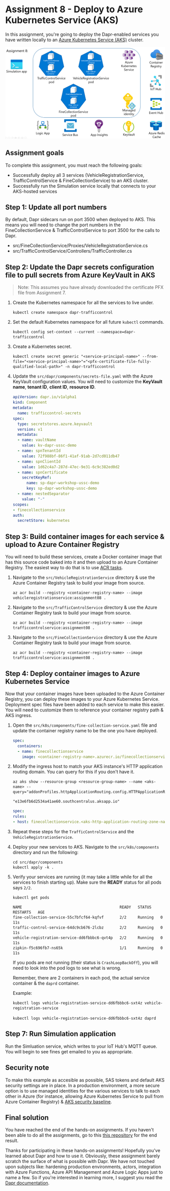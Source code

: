 # Assignment 8 - Deploy to Azure Kubernetes Service (AKS)

In this assignment, you're going to deploy the Dapr-enabled services you have written locally to an [Azure Kubernetes Service (AKS)](https://docs.microsoft.com/en-us/azure/aks/) cluster.

![architecture](./img/architecture.png)

## Assignment goals

To complete this assignment, you must reach the following goals:

- Successfully deploy all 3 services (VehicleRegistrationService, TrafficControlService & FineCollectionService) to an AKS cluster.
- Successfully run the Simulation service locally that connects to your AKS-hosted services

## Step 1: Update all port numbers

By default, Dapr sidecars run on port 3500 when deployed to AKS. This means you will need to change the port numbers in the FineCollectionService & TrafficControlService to port 3500 for the calls to Dapr.

- src/FineCollectionService/Proxies/VehicleRegistrationService.cs
- src/TrafficControlService/Controllers/TrafficController.cs

## Step 2: Update the Dapr secrets configuration file to pull secrets from Azure KeyVault in AKS

> Note: This assumes you have already downloaded the certificate PFX file from Assignment 7.

1.  Create the Kubernetes namespace for all the services to live under.

    ```shell
    kubectl create namespace dapr-trafficcontrol
    ```

1.  Set the default Kubernetes namespace for all future `kubectl` commands.

    ```shell
    kubectl config set-context --current --namespace=dapr-trafficcontrol
    ```

1.  Create a Kubernetes secret.

    ```shell
    kubectl create secret generic "<service-principal-name>" --from-file="<service-principal-name>"="<pfx-certificate-file-fully-qualified-local-path>" -n dapr-trafficcontrol
    ```

1.  Update the ```src/dapr/components/secrets-file.yaml``` with the Azure KeyVault configuration values. You will need to customize the **KeyVault name**, **tenant ID**, **client ID**, **resource ID**.

    ```yaml
    apiVersion: dapr.io/v1alpha1
    kind: Component
    metadata:
      name: trafficcontrol-secrets
    spec:
      type: secretstores.azure.keyvault
      version: v1
      metadata:
      - name: vaultName
        value: kv-dapr-ussc-demo
      - name: spnTenantId
        value: 72f988bf-86f1-41af-91ab-2d7cd011db47
      - name: spnClientId
        value: 1d62c4a7-287d-47ec-9e31-6c9c382ed0d2
      - name: spnCertificate
        secretKeyRef:
          name: sp-dapr-workshop-ussc-demo
          key: sp-dapr-workshop-ussc-demo
      - name: nestedSeparator
        value: "-"
    scopes:
    - finecollectionservice   
    auth:
      secretStore: kubernetes

## Step 3: Build container images for each service & upload to Azure Container Registry

You will need to build these services, create a Docker container image that has this source code baked into it and then upload to an Azure Container Registry. The easiest way to do that is to use [ACR tasks](https://docs.microsoft.com/en-us/azure/container-registry/container-registry-tasks-overview).

1. 	Navigate to the `src/VehicleRegistrationService` directory & use the Azure Container Registry task to build your image from source.

    ```shell
    az acr build --registry <container-registry-name> --image vehicleregistrationservice:assignment08 .
    ```

1. 	Navigate to the `src/TrafficControlService` directory & use the Azure Container Registry task to build your image from source.

    ```shell
    az acr build --registry <container-registry-name> --image trafficcontrolservice:assignment08 .
    ```

1. 	Navigate to the `src/FineCollectionService` directory & use the Azure Container Registry task to build your image from source.
  
    ```shell
    az acr build --registry <container-registry-name> --image trafficcontrolservice:assignment08 .		
    ```

## Step 4: Deploy container images to Azure Kubernetes Service

Now that your container images have been uploaded to the Azure Container Registry, you can deploy these images to your Azure Kubernetes Service. Deployment spec files have been added to each service to make this easier. You will need to customize them to reference your container registry path & AKS ingress.

1.	Open the `src/k8s/components/fine-collection-service.yaml` file and update the container registry name to be the one you have deployed.

    ```yaml
    spec:
      containers:
      - name: finecollectionservice
        image: <container-registry-name>.azurecr.io/finecollectionservice:assignment08
    ```

1.	Modify the ingress host to match your AKS instance's HTTP application routing domain. You can query for this if you don't have it.

    ```shell
    az aks show --resource-group <resource-group-name> --name <aks-name> --query="addonProfiles.httpApplicationRouting.config.HTTPApplicationRoutingZoneName"
    ```

    ```shell
    "e13e6fb6d2534a41ae60.southcentralus.aksapp.io"
    ```

    ```yaml
    spec:
    rules:
    - host: finecollectionservice.<aks-http-application-routing-zone-name>
    ```
    
1.  Repeat these steps for the `TrafficControlService` and the `VehicleRegistrationService`.

1. 	Deploy your new services to AKS. Navigate to the `src/k8s/components` directory and run the following:

    ```shell
    cd src/dapr/components
    kubectl apply -k .
    ```

1.	Verify your services are running (it may take a little while for all the services to finish starting up). Make sure the **READY** status for all pods says `2/2`.

    ```shell
    kubectl get pods
    ```

    ```shell
    NAME                                           READY   STATUS    RESTARTS   AGE
    fine-collection-service-55c7bfcf64-kqfvf       2/2     Running   0          11s
    traffic-control-service-64dc9cb676-2lcbz       2/2     Running   0          11s
    vehicle-registration-service-dd6fbbbc6-qvt4p   2/2     Running   0          11s
    zipkin-f5c696fb7-ns65k                         1/1     Running   0          11s
    ```

    If you pods are not running (their status is `CrashLoopBackOff`), you will need to look into the pod logs to see what is wrong.

    Remember, there are 2 containers in each pod, the actual service container & the `daprd` container.

    Example:

    ```shell
    kubectl logs vehicle-registration-service-dd6fbbbc6-sxt4z vehicle-registration-service
    
    kubectl logs vehicle-registration-service-dd6fbbbc6-sxt4z daprd
    ```

## Step 7: Run Simulation application

Run the Simluation service, which writes to your IoT Hub's MQTT queue. You will begin to see fines get emailed to you as appropriate.

## Security note

To make this example as accesible as possible, SAS tokens and default AKS security settings are in place. In a production environment, a more secure option is to use managed identities for the various services to talk to each other in Azure (for instance, allowing Azure Kubernetes Service to pull from Azure Container Registry) & [AKS security baseline](https://github.com/mspnp/aks-fabrikam-dronedelivery).

## Final solution

You have reached the end of the hands-on assignments. If you haven't been able to do all the assignments, go to this [this repository](https://github.com/edwinvw/dapr-traffic-control) for the end result.

Thanks for participating in these hands-on assignments! Hopefully you've learned about Dapr and how to use it. Obviously, these assignment barely scratch the surface of what is possible with Dapr. We have not touched upon subjects like: hardening production environments, actors, integration with Azure Functions, Azure API Management and Azure Logic Apps just to name a few. So if you're interested in learning more, I suggest you read the [Dapr documentation](https://docs.dapr.io).